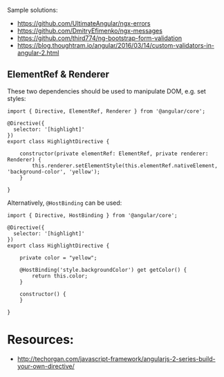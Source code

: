 Sample solutions:

- https://github.com/UltimateAngular/ngx-errors
- https://github.com/DmitryEfimenko/ngx-messages
- https://github.com/third774/ng-bootstrap-form-validation
- https://blog.thoughtram.io/angular/2016/03/14/custom-validators-in-angular-2.html

## ElementRef & Renderer

These two dependencies should be used to manipulate DOM, e.g. set styles:

```
import { Directive, ElementRef, Renderer } from '@angular/core';

@Directive({
  selector: '[highlight]'
})
export class HighlightDirective {

	constructor(private elementRef: ElementRef, private renderer: Renderer) {
		this.renderer.setElementStyle(this.elementRef.nativeElement, 'background-color', 'yellow');
	}

}
```

Alternatively, `@HostBinding` can be used:

```
import { Directive, HostBinding } from '@angular/core';

@Directive({
  selector: '[highlight]'
})
export class HighlightDirective {

	private color = "yellow";
	
	@HostBinding('style.backgroundColor') get getColor() {
		return this.color;
	}
	
	constructor() {
	}

}
```


# Resources:

- http://techorgan.com/javascript-framework/angularjs-2-series-build-your-own-directive/
